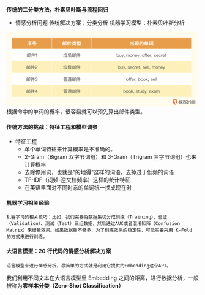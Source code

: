 <b>传统的二分类方法，朴素贝叶斯与流程回归</b>

- 情感分析问题
  传统解决方案：分类分析
  机器学习模型：朴素贝叶斯分析

![](../images/02.png)
根据命中的单词的概率，很容易就可以预先算出邮件类型。

#### 传统方法的挑战：特征工程和模型调参

- 特征工程
  - 单个单词特征来计算概率是不准确的。
  - 2-Gram（Bigram 双字节词组）和 3-Gram（Trigram 三字节词组）也来计算概率
  - 去除停用词，也就是“的地得”这样的词语，去掉过于低频的词语
  - TF-IDF（词频-逆文档频率）这样的统计特征
  - 在英语里面对不同时态的单词统一换成现在时

#### 机器学习相关经验

    机器学习的相关技巧：比如，我们需要将数据集切分成训练（Training）、验证（Validation）、测试（Test）三组数据，然后通过AUC或者混淆矩阵（Confusion Matrix）来衡量效果。如果数据量不够多，为了训练效果的稳定性，可能需要采用 K-Fold 的方式来进行训练。

#### 大语言模型：20 行代码的情感分析解决方案

    语言模型来进行情感分析，最简单的方式就是利用它提供的Embedding这个API。

我们利用不同文本在大语言模型里 Embedding 之间的距离，进行数据分析，一般被称为<b>零样本分类（Zero-Shot Classification）</b>
